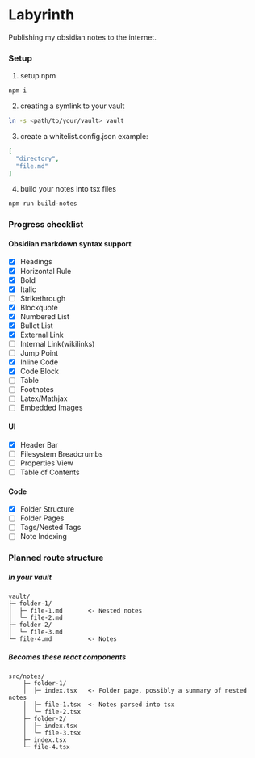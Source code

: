 # Labyrinth

Publishing my obsidian notes to the internet.

### Setup

1. setup npm

```bash
npm i
```

2. creating a symlink to your vault

```bash
ln -s <path/to/your/vault> vault
```

3. create a whitelist.config.json
example:

```json
[
  "directory",
  "file.md"
]
```

4. build your notes into tsx files

```bash
npm run build-notes
```

### Progress checklist

#### Obsidian markdown syntax support

- [x] Headings
- [x] Horizontal Rule
- [x] Bold
- [x] Italic
- [ ] Strikethrough
- [x] Blockquote
- [x] Numbered List
- [x] Bullet List
- [x] External Link
- [ ] Internal Link(wikilinks)
- [ ] Jump Point
- [x] Inline Code
- [x] Code Block
- [ ] Table
- [ ] Footnotes
- [ ] Latex/Mathjax
- [ ] Embedded Images

#### UI

- [x] Header Bar
- [ ] Filesystem Breadcrumbs
- [ ] Properties View
- [ ] Table of Contents

#### Code

- [x] Folder Structure
- [ ] Folder Pages
- [ ] Tags/Nested Tags
- [ ] Note Indexing

### Planned route structure

##### In your vault
```
vault/
├─ folder-1/
│  ├─ file-1.md       <- Nested notes
│  └─ file-2.md
├─ folder-2/
│  └─ file-3.md
└─ file-4.md          <- Notes
```

##### Becomes these react components
```
src/notes/
    ├─ folder-1/
    │  ├─ index.tsx   <- Folder page, possibly a summary of nested notes
    │  ├─ file-1.tsx  <- Notes parsed into tsx
    │  └─ file-2.tsx
    ├─ folder-2/
    │  ├─ index.tsx
    │  └─ file-3.tsx
    ├─ index.tsx
    └─ file-4.tsx
```